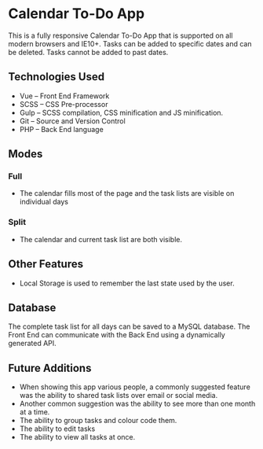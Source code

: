 # Calendar To-Do App

This is a fully responsive Calendar To-Do App that is supported on all modern browsers and IE10+. Tasks can be added to specific dates and can be deleted. Tasks cannot be added to past dates.

## Technologies Used

* Vue – Front End Framework
* SCSS – CSS Pre-processor
* Gulp – SCSS compilation, CSS minification and JS minification.
* Git – Source and Version Control
* PHP – Back End language

## Modes

### Full
* The calendar fills most of the page and the task lists are visible on individual days
### Split
* The calendar and current task list are both visible.
    
## Other Features

* Local Storage is used to remember the last state used by the user.

## Database

The complete task list for all days can be saved to a MySQL database. The Front End can communicate with the Back End using a dynamically generated API.

## Future Additions

* When showing this app various people, a commonly suggested feature was the ability to shared task lists over email or social media.
* Another common suggestion was the ability to see more than one month at a time.
* The ability to group tasks and colour code them.
* The ability to edit tasks
* The ability to view all tasks at once.

